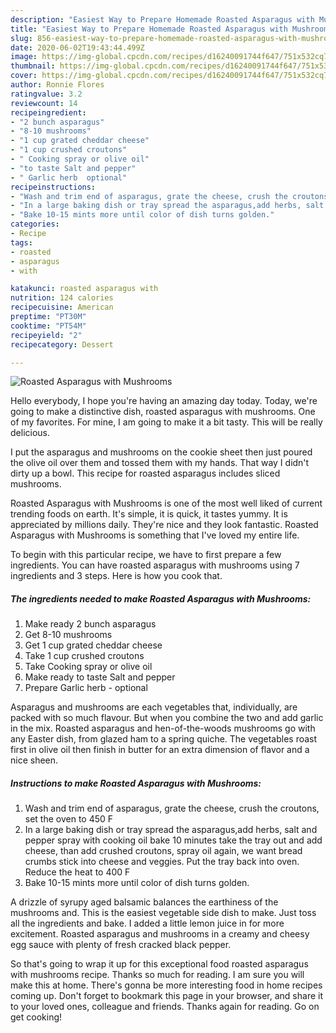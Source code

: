 ```yaml
---
description: "Easiest Way to Prepare Homemade Roasted Asparagus with Mushrooms"
title: "Easiest Way to Prepare Homemade Roasted Asparagus with Mushrooms"
slug: 856-easiest-way-to-prepare-homemade-roasted-asparagus-with-mushrooms
date: 2020-06-02T19:43:44.499Z
image: https://img-global.cpcdn.com/recipes/d16240091744f647/751x532cq70/roasted-asparagus-with-mushrooms-recipe-main-photo.jpg
thumbnail: https://img-global.cpcdn.com/recipes/d16240091744f647/751x532cq70/roasted-asparagus-with-mushrooms-recipe-main-photo.jpg
cover: https://img-global.cpcdn.com/recipes/d16240091744f647/751x532cq70/roasted-asparagus-with-mushrooms-recipe-main-photo.jpg
author: Ronnie Flores
ratingvalue: 3.2
reviewcount: 14
recipeingredient:
- "2 bunch asparagus"
- "8-10 mushrooms"
- "1 cup grated cheddar cheese"
- "1 cup crushed croutons"
- " Cooking spray or olive oil"
- "to taste Salt and pepper"
- " Garlic herb  optional"
recipeinstructions:
- "Wash and trim end of asparagus, grate the cheese, crush the croutons, set the oven to 450 F"
- "In a large baking dish or tray spread the asparagus,add herbs, salt and pepper spray with cooking oil bake 10 minutes take the tray out and add cheese, than add crushed croutons, spray oil again, we want bread crumbs stick into cheese and veggies. Put the tray back into oven. Reduce the heat to 400 F"
- "Bake 10-15 mints more until color of dish turns golden."
categories:
- Recipe
tags:
- roasted
- asparagus
- with

katakunci: roasted asparagus with 
nutrition: 124 calories
recipecuisine: American
preptime: "PT30M"
cooktime: "PT54M"
recipeyield: "2"
recipecategory: Dessert

---
```



![Roasted Asparagus with Mushrooms](https://img-global.cpcdn.com/recipes/d16240091744f647/751x532cq70/roasted-asparagus-with-mushrooms-recipe-main-photo.jpg)

Hello everybody, I hope you're having an amazing day today. Today, we're going to make a distinctive dish, roasted asparagus with mushrooms. One of my favorites. For mine, I am going to make it a bit tasty. This will be really delicious.

I put the asparagus and mushrooms on the cookie sheet then just poured the olive oil over them and tossed them with my hands. That way I didn&#39;t dirty up a bowl. This recipe for roasted asparagus includes sliced mushrooms.

Roasted Asparagus with Mushrooms is one of the most well liked of current trending foods on earth. It's simple, it is quick, it tastes yummy. It is appreciated by millions daily. They're nice and they look fantastic. Roasted Asparagus with Mushrooms is something that I've loved my entire life.


To begin with this particular recipe, we have to first prepare a few ingredients. You can have roasted asparagus with mushrooms using 7 ingredients and 3 steps. Here is how you cook that.

<!--inarticleads1-->

##### The ingredients needed to make Roasted Asparagus with Mushrooms:

1. Make ready 2 bunch asparagus
1. Get 8-10 mushrooms
1. Get 1 cup grated cheddar cheese
1. Take 1 cup crushed croutons
1. Take  Cooking spray or olive oil
1. Make ready to taste Salt and pepper
1. Prepare  Garlic herb - optional


Asparagus and mushrooms are each vegetables that, individually, are packed with so much flavour. But when you combine the two and add garlic in the mix. Roasted asparagus and hen-of-the-woods mushrooms go with any Easter dish, from glazed ham to a spring quiche. The vegetables roast first in olive oil then finish in butter for an extra dimension of flavor and a nice sheen. 

<!--inarticleads2-->

##### Instructions to make Roasted Asparagus with Mushrooms:

1. Wash and trim end of asparagus, grate the cheese, crush the croutons, set the oven to 450 F
1. In a large baking dish or tray spread the asparagus,add herbs, salt and pepper spray with cooking oil bake 10 minutes take the tray out and add cheese, than add crushed croutons, spray oil again, we want bread crumbs stick into cheese and veggies. Put the tray back into oven. Reduce the heat to 400 F
1. Bake 10-15 mints more until color of dish turns golden.


A drizzle of syrupy aged balsamic balances the earthiness of the mushrooms and. This is the easiest vegetable side dish to make. Just toss all the ingredients and bake. I added a little lemon juice in for more excitement. Roasted asparagus and mushrooms in a creamy and cheesy egg sauce with plenty of fresh cracked black pepper. 

So that's going to wrap it up for this exceptional food roasted asparagus with mushrooms recipe. Thanks so much for reading. I am sure you will make this at home. There's gonna be more interesting food in home recipes coming up. Don't forget to bookmark this page in your browser, and share it to your loved ones, colleague and friends. Thanks again for reading. Go on get cooking!
